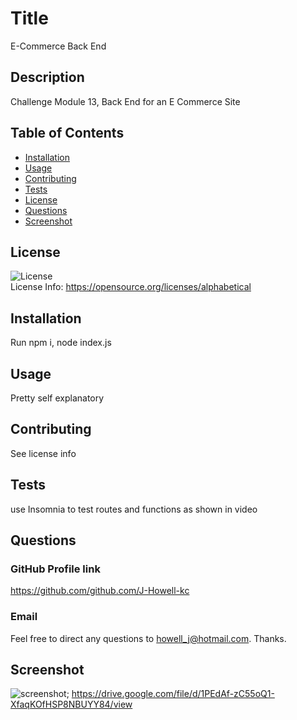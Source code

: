 
  # Title
E-Commerce Back End

## Description
Challenge Module 13, Back End for an E Commerce Site

## Table of Contents
* [Installation](#installation)
* [Usage](#usage)
* [Contributing](#contributing)
* [Tests](#tests)
* [License](#license)
* [Questions](#questions)
* [Screenshot](#screenshot)

## License
![License](https://img.shields.io/badge/license-MIT-green) <br />
License Info: https://opensource.org/licenses/alphabetical 

## Installation
Run npm i, node index.js

## Usage
Pretty self explanatory

## Contributing
See license info

## Tests
 use Insomnia to test routes and functions as shown in video

## Questions 
### GitHub Profile link
https://github.com/github.com/J-Howell-kc <br/>
### Email
Feel free to direct any questions to howell_j@hotmail.com. Thanks.

## Screenshot
![screenshot](https://drive.google.com/file/d/1PEdAf-zC55oQ1-XfaqKOfHSP8NBUYY84/view); https://drive.google.com/file/d/1PEdAf-zC55oQ1-XfaqKOfHSP8NBUYY84/view